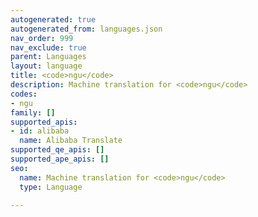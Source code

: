 ```yaml
---
autogenerated: true
autogenerated_from: languages.json
nav_order: 999
nav_exclude: true
parent: Languages
layout: language
title: <code>ngu</code>
description: Machine translation for <code>ngu</code>
codes:
- ngu
family: []
supported_apis:
- id: alibaba
  name: Alibaba Translate
supported_qe_apis: []
supported_ape_apis: []
seo:
  name: Machine translation for <code>ngu</code>
  type: Language

---
```


